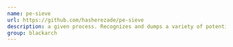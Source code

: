 ```yaml
---
name: pe-sieve
url: https://github.com/hasherezade/pe-sieve
description: a given process. Recognizes and dumps a variety of potentially malicious implants (replaced/injected PEs, shellcodes, hooks, in-memory patches). URL : https://github.com/hasherezade/pe-sieve Groups : blackarch blackarch-windows blackarch-malware blackarch-binary
group: blackarch
---
```

